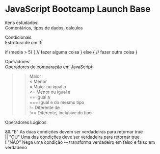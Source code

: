# JavaScript Bootcamp Launch Base

itens estudados:   
Comentários, tipos de dados, calculos   


Condicionais   
Estrutura de um if:   

if (media > 5) {
    // fazer alguma coisa
} else {
    // fazer outra coisa
}


Operadores   
Operadores de comparação em JavaScript:   

>>   Maior   
<   Menor   
>=  Maior ou igual a   
<=  Menor ou igual a   
==  Igual a    
=== Igual e do mesmo tipo   
!=  Diferente de    
!== Diferente, inclusive do tipo      
   
Operadores Lógicos:   

&& "E" As duas condições devem ser verdadeiras para retornar true   
|| "OU" Uma das condições deve ser verdadeira para retornar true   
! "NÃO" Nega uma condição -- transforma verdadeiro em falso e falso em verdadeiro   


